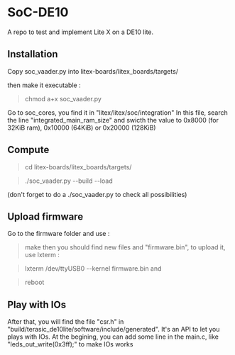 # SoC-DE10

A repo to test and implement Lite X on a DE10 lite. 

## Installation 

Copy soc_vaader.py into litex-boards/litex_boards/targets/

then make it executable :

> chmod a+x soc_vaader.py

Go to soc_cores, you find it in "litex/litex/soc/integration"
In this file, search the line "integrated_main_ram_size" and swicth the value to 0x8000 (for 32KiB ram), 0x10000 (64KiB) or 0x20000 (128KiB)

## Compute

> cd litex-boards/litex_boards/targets/

> ./soc_vaader.py --build --load 

(don't forget to do a ./soc_vaader.py to check all possibilities)

## Upload firmware
Go to the firmware folder and use :

> make 
then you should find new files and "firmware.bin", to upload it, use lxterm :

> lxterm /dev/ttyUSB0 --kernel firmware.bin
and 

> reboot


## Play with IOs

After that, you will find the file "csr.h" in "build/terasic_de10lite/software/include/generated". It's an API to let you plays with IOs. 
At the begining, you can add some line in the main.c, like "leds_out_write(0x3ff);" to make IOs works
